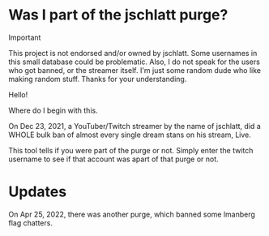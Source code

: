 # Was I part of the jschlatt purge?

> [!IMPORTANT]
> This project is not endorsed and/or owned by jschlatt. Some usernames in this small database could be problematic. Also, I do not speak for the users who got banned, or the streamer itself. I'm just some random dude who like making random stuff.
> Thanks for your understanding.

Hello! 

Where do I begin with this.

On Dec 23, 2021, a YouTuber/Twitch streamer by the name of jschlatt, did a WHOLE bulk ban of almost every single dream stans on his stream, Live. 

This tool tells if you were part of the purge or not. Simply enter the twitch username to see if that account was apart of that purge or not. 

# Updates

On Apr 25, 2022, there was another purge, which banned some lmanberg flag chatters.
